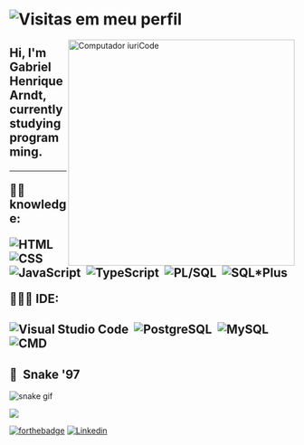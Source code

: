 # ![Visitas em meu perfil](https://komarev.com/ghpvc/?username=Gabrielarndt&color=ff00ff&label=Welcome+to+my+profile+you+are+visitor+nº:)
<img src="https://raw.githubusercontent.com/MicaelliMedeiros/micaellimedeiros/master/image/computer-illustration.png" min-width="400px" max-width="400px" width="400px" align="right" alt="Computador iuriCode">

<h2 align="left"> 
  Hi, I'm Gabriel Henrique Arndt, currently studying programming.
</p>

---

<p align="left">
  ✍🏾 knowledge:
  
![HTML](https://img.shields.io/badge/-HTML-black?style=flat&logo=HTML5)&nbsp;
![CSS](https://img.shields.io/badge/-CSS-black?style=flat&logo=CSS3&logoColor=1572B6)&nbsp;
![JavaScript](https://img.shields.io/badge/-JavaScript-black?style=flat&logo=JavaScript)&nbsp;
![TypeScript](https://img.shields.io/badge/-TypeScript-black?style=flat&logo=TypeScript&logoColor=3178C6)&nbsp;
![PL/SQL](https://img.shields.io/badge/-PL/SQL-black?style=flat&logo=Oracle)&nbsp;
![SQL*Plus](https://img.shields.io/badge/-SQL*Plus-black?style=flat&logo=Oracle)&nbsp;

</p>

<p align="left">
  👩🏾‍💻 IDE: 
  

![Visual Studio Code](https://img.shields.io/badge/-Visual%20Studio%20Code-black?style=flat&logo=visual-studio-code&logoColor=007ACC)&nbsp;
![PostgreSQL](https://img.shields.io/badge/-PostgreSQL-black?style=flat&logo=postgresql&logoColor=336791)&nbsp;
![MySQL](https://img.shields.io/badge/-MySQL-black?style=flat&logo=mysql&logoColor=4479A1)
![CMD](https://img.shields.io/badge/-CMD-black?style=flat&logo=windows&logoColor=0078D6)&nbsp;  
---

## 🐍&nbsp; Snake '97
![snake gif](https://newsnkc.com/sanam_teri_kasam/2022/10/GIF-221102_131416.gif)
 
<img src="https://raw.githubusercontent.com/bornmay/bornmay/Update/svg/Bottom.svg" align="center">
 
  <br>


 [![forthebadge](https://forthebadge.com/images/badges/built-with-love.svg)](https://github.com/Gabrielarndt)
  [![Linkedin](https://img.shields.io/badge/-Linkedin-blue?style=flat&logo=linkedin&logoColor=white)](https://www.linkedin.com/in/gabriel-henrique-arndt-874568206/)&nbsp;
